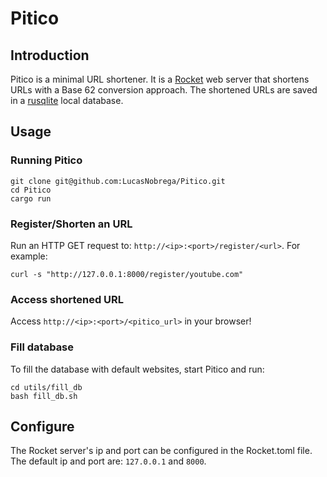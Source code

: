# Pitico
## Introduction
Pitico is a minimal URL shortener. It is a [Rocket](https://github.com/rwf2/Rocket/tree/v0.5) web server that shortens URLs with a Base 62 conversion approach. The shortened URLs are saved in a [rusqlite](https://github.com/rusqlite/rusqlite) local database.

## Usage
### Running Pitico
```
git clone git@github.com:LucasNobrega/Pitico.git
cd Pitico
cargo run
```

### Register/Shorten an URL
Run an HTTP GET request to: `http://<ip>:<port>/register/<url>`. For example:
```
curl -s "http://127.0.0.1:8000/register/youtube.com"
```

### Access shortened URL
Access `http://<ip>:<port>/<pitico_url>` in your browser!

### Fill database
To fill the database with default websites, start Pitico and run:
```
cd utils/fill_db
bash fill_db.sh
```

## Configure
The Rocket server's ip and port can be configured in the Rocket.toml file. The default ip and port are: `127.0.0.1` and `8000`.
